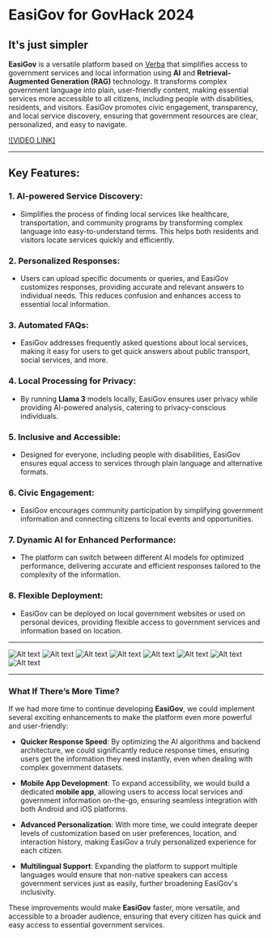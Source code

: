 # EasiGov for GovHack 2024

## It's just simpler



**EasiGov** is a versatile platform based on [Verba](https://github.com/weaviate/Verba) that simplifies access to government services and local information using **AI** and **Retrieval-Augmented Generation (RAG)** technology. It transforms complex government language into plain, user-friendly content, making essential services more accessible to all citizens, including people with disabilities, residents, and visitors. EasiGov promotes civic engagement, transparency, and local service discovery, ensuring that government resources are clear, personalized, and easy to navigate.


[![VIDEO LINK]](https://www.youtube.com/watch?v=gvUX-KCOWYc)

---

## Key Features:

### 1. AI-powered Service Discovery:
- Simplifies the process of finding local services like healthcare, transportation, and community programs by transforming complex language into easy-to-understand terms. This helps both residents and visitors locate services quickly and efficiently.

### 2. Personalized Responses:
- Users can upload specific documents or queries, and EasiGov customizes responses, providing accurate and relevant answers to individual needs. This reduces confusion and enhances access to essential local information.

### 3. Automated FAQs:
- EasiGov addresses frequently asked questions about local services, making it easy for users to get quick answers about public transport, social services, and more.

### 4. Local Processing for Privacy:
- By running **Llama 3** models locally, EasiGov ensures user privacy while providing AI-powered analysis, catering to privacy-conscious individuals.

### 5. Inclusive and Accessible:
- Designed for everyone, including people with disabilities, EasiGov ensures equal access to services through plain language and alternative formats.

### 6. Civic Engagement:
- EasiGov encourages community participation by simplifying government information and connecting citizens to local events and opportunities.

### 7. Dynamic AI for Enhanced Performance:
- The platform can switch between different AI models for optimized performance, delivering accurate and efficient responses tailored to the complexity of the information.

### 8. Flexible Deployment:
- EasiGov can be deployed on local government websites or used on personal devices, providing flexible access to government services and information based on location.

---

![Alt text](img/01.png)
![Alt text](img/02.png)
![Alt text](img/03.png)
![Alt text](img/04.png)
![Alt text](img/05.png)
![Alt text](img/06.png)
![Alt text](img/07.png)
![Alt text](img/08.png)

---

### What If There’s More Time?

If we had more time to continue developing **EasiGov**, we could implement several exciting enhancements to make the platform even more powerful and user-friendly:

- **Quicker Response Speed**: By optimizing the AI algorithms and backend architecture, we could significantly reduce response times, ensuring users get the information they need instantly, even when dealing with complex government datasets.

- **Mobile App Development**: To expand accessibility, we would build a dedicated **mobile app**, allowing users to access local services and government information on-the-go, ensuring seamless integration with both Android and iOS platforms.

- **Advanced Personalization**: With more time, we could integrate deeper levels of customization based on user preferences, location, and interaction history, making EasiGov a truly personalized experience for each citizen.

- **Multilingual Support**: Expanding the platform to support multiple languages would ensure that non-native speakers can access government services just as easily, further broadening EasiGov's inclusivity.

These improvements would make **EasiGov** faster, more versatile, and accessible to a broader audience, ensuring that every citizen has quick and easy access to essential government services.
